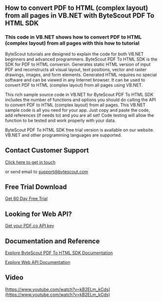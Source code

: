 ## How to convert PDF to HTML (complex layout) from all pages in VB.NET with ByteScout PDF To HTML SDK

### This code in VB.NET shows how to convert PDF to HTML (complex layout) from all pages with this how to tutorial

ByteScout tutorials are designed to explain the code for both VB.NET beginners and advanced programmers. ByteScout PDF To HTML SDK is the SDK for PDF to HTML conversin. Generates static HTML version of input PDF and reconstructs all visual layout, text positions, vector and raster drawings, images, and form elements. Generated HTML requires no special software and can be viewed in any Internet browser. It can be used to convert PDF to HTML (complex layout) from all pages using VB.NET.

This rich sample source code in VB.NET for ByteScout PDF To HTML SDK includes the number of functions and options you should do calling the API to convert PDF to HTML (complex layout) from all pages. This VB.NET sample code is all you need for your app. Just copy and paste the code, add references (if needs to) and you are all set! Code testing will allow the function to be tested and work properly with your data.

ByteScout PDF To HTML SDK free trial version is available on our website. VB.NET and other programming languages are supported.

## Contact Customer Support

[Click here to get in touch](https://bytescout.zendesk.com/hc/en-us/requests/new?subject=ByteScout%20PDF%20To%20HTML%20SDK%20Question)

or send email to [support@bytescout.com](mailto:support@bytescout.com?subject=ByteScout%20PDF%20To%20HTML%20SDK%20Question) 

## Free Trial Download

[Get 60 Day Free Trial](https://bytescout.com/download/web-installer?utm_source=github-readme)

## Looking for Web API? 

[Get your PDF.co API key](https://pdf.co/documentation/api?utm_source=github-readme)

## Documentation and Reference

[Explore ByteScout PDF To HTML SDK Documentation](https://bytescout.com/documentation/index.html?utm_source=github-readme)

[Explore Web API Documentation](https://pdf.co/documentation/api?utm_source=github-readme)

## Video

[https://www.youtube.com/watch?v=kB2ELm_kCds](https://www.youtube.com/watch?v=kB2ELm_kCds)